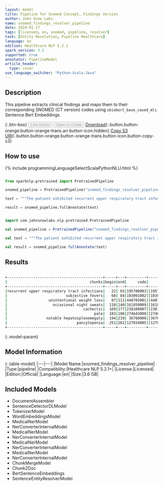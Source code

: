 ```yaml
---
layout: model
title: Pipeline for Snomed Concept, Findings Version
author: John Snow Labs
name: snomed_findings_resolver_pipeline
date: 2024-01-17
tags: [licensed, en, snomed, pipeline, resolver]
task: [Entity Resolution, Pipeline Healthcare]
language: en
edition: Healthcare NLP 5.2.1
spark_version: 3.2
supported: true
annotator: PipelineModel
article_header:
  type: cover
use_language_switcher: "Python-Scala-Java"
---
```


## Description

This pipeline extracts clinical findings and maps them to their corresponding SNOMED (CT version) codes using `sbiobert_base_cased_mli` Sentence Bert Embeddings.

{:.btn-box}
<button class="button button-orange" disabled>Live Demo</button>
<button class="button button-orange" disabled>Open in Colab</button>
[Download](https://s3.amazonaws.com/auxdata.johnsnowlabs.com/clinical/models/snomed_findings_resolver_pipeline_en_5.2.1_3.2_1705500443233.zip){:.button.button-orange.button-orange-trans.arr.button-icon.hidden}
[Copy S3 URI](s3://auxdata.johnsnowlabs.com/clinical/models/snomed_findings_resolver_pipeline_en_5.2.1_3.2_1705500443233.zip){:.button.button-orange.button-orange-trans.button-icon.button-copy-s3}

## How to use



<div class="tabs-box" markdown="1">
{% include programmingLanguageSelectScalaPythonNLU.html %}
  
```python

from sparknlp.pretrained import PretrainedPipeline

snomed_pipeline = PretrainedPipeline("snomed_findings_resolver_pipeline", "en", "clinical/models")

text = """The patient exhibited recurrent upper respiratory tract infections, subjective fevers, unintentional weight loss, and occasional night sweats. Clinically, they appeared cachectic and pale, with notable hepatosplenomegaly. Laboratory results confirmed pancytopenia."""

result = snomed_pipeline.fullAnnotate(text)

```
```scala

import com.johnsnowlabs.nlp.pretrained.PretrainedPipeline

val snomed_pipeline = PretrainedPipeline("snomed_findings_resolver_pipeline", "en", "clinical/models")

val text = """The patient exhibited recurrent upper respiratory tract infections, subjective fevers, unintentional weight loss, and occasional night sweats. Clinically, they appeared cachectic and pale, with notable hepatosplenomegaly. Laboratory results confirmed pancytopenia."""

val result = snomed_pipeline.fullAnnotate(text)

```
</div>

## Results

```bash

+--------------------------------------------+-----+---+---------+--------------------------------------------------+--------------------------------------------------+--------------------------------------------------+
|                                      chunks|begin|end|     code|                                         all_codes|                                       resolutions|                                     all_distances|
+--------------------------------------------+-----+---+---------+--------------------------------------------------+--------------------------------------------------+--------------------------------------------------+
|recurrent upper respiratory tract infections|   22| 65|195708003|[195708003, 308130008, 195746005, 54150009, 783...|[recurrent upper respiratory tract infection, r...|[0.0073, 0.0664, 0.0664, 0.0694, 0.0712, 0.0737...|
|                           subjective fevers|   68| 84|103001002|[103001002, 248425001, 186694006, 77957000, 271...|[feeling feverish (finding), feels feverish, sw...|[0.0494, 0.0514, 0.0535, 0.0552, 0.0661, 0.0674...|
|                   unintentional weight loss|   87|111|448765001|[448765001, 422868009, 699205002, 416528001, 16...|[unintentional weight loss, unexplained weight ...|[0.0000, 0.0400, 0.0472, 0.0564, 0.0666, 0.0666...|
|                     occasional night sweats|  118|140|161859009|[161859009, 42984000, 139115006, 423052008, 672...|[night sweats, night sweats, night sweats, freq...|[0.0480, 0.0480, 0.0480, 0.1043, 0.1100, 0.1256...|
|                                   cachectic|  169|177|238108007|[238108007, 28928000, 74633007, 422003001, 2845...|[cachectic, cachexia, aids with cachexia, cache...|[0.0000, 0.0619, 0.0651, 0.0965, 0.0961, 0.0986...|
|                                        pale|  183|186|274643008|[274643008, 139121005, 161865009, 398979000, 16...|[pale, pale color, pale color, pale complexion,...|[0.0000, 0.0733, 0.0733, 0.0812, 0.0812, 0.0892...|
|                  notable hepatosplenomegaly|  194|219| 36760000|[36760000, 19058002, 80378000, 16294009, 469330...|[hepatosplenomegaly, congestive splenomegaly, n...|[0.0225, 0.0835, 0.0857, 0.0875, 0.0928, 0.0959...|
|                                pancytopenia|  251|262|127034005|[127034005, 736024007, 191249008, 5876000, 1249...|[pancytopenia, drug induced pancytopenia, pancy...|[0.0000, 0.0407, 0.0425, 0.0425, 0.0493, 0.0495...|
+--------------------------------------------+-----+---+---------+--------------------------------------------------+--------------------------------------------------+--------------------------------------------------+

```

{:.model-param}
## Model Information

{:.table-model}
|---|---|
|Model Name:|snomed_findings_resolver_pipeline|
|Type:|pipeline|
|Compatibility:|Healthcare NLP 5.2.1+|
|License:|Licensed|
|Edition:|Official|
|Language:|en|
|Size:|3.6 GB|

## Included Models

- DocumentAssembler
- SentenceDetectorDLModel
- TokenizerModel
- WordEmbeddingsModel
- MedicalNerModel
- NerConverterInternalModel
- MedicalNerModel
- NerConverterInternalModel
- MedicalNerModel
- NerConverterInternalModel
- MedicalNerModel
- NerConverterInternalModel
- ChunkMergeModel
- Chunk2Doc
- BertSentenceEmbeddings
- SentenceEntityResolverModel
